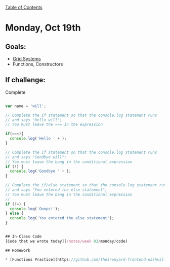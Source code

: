 [Table of Contents](/README.md)

# Monday, Oct 19th

## Goals:
* [Grid Systems](/units/grid-systems)
* Functions, Constructors

## If challenge:

Complete
```js

var name = 'will';

// Complete the if statement so that the console.log statement runs
// and says "Hello will";
// You must leave the === in the expression

if(===){
  console.log('Hello ' + );
}

// Complete the if statement so that the console.log statement runs
// and says "Goodbye will";
// You must leave the bang in the conditional expression
if (!) {
  console.log('Goodbye ' + );
}

// Complete the if/else statement so that the console.log statement runs
// and says "You entered the else statement";
// You must leave the bang in the conditional expression
//
if (!=) {
  console.log('Ooops!');
} else {
  console.log('You entered the else statement');
}


## In-Class Code
[Code that we wrote today](/notes/week 03/monday/code)

## Homework

* [Functions Practice](https://github.com/theironyard-frontend-nashville/assignments/tree/cohort2/week03/mon)
